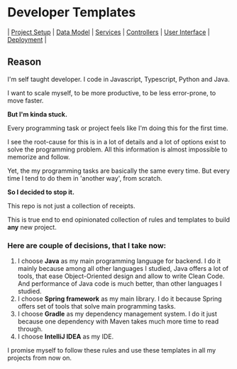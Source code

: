 # Developer Templates
| [Project Setup](01projectSetup/projectSetup.md) |
[Data Model](02dataModel/dataModel.md) |
[Services](03services/services.md) |
[Controllers](04controllers/controllers.md) |
[User Interface](05userInterface/userInterface.md) |
[Deployment](06deployment/06deployment.md) |
## Reason
I'm self taught developer. I code in Javascript, Typescript, Python and Java.

I want to scale myself, to be more productive, to be less error-prone, to move faster.

__But I'm kinda stuck.__

Every programming task or project feels like I'm doing this for the first time.

I see the root-cause for this is in a lot of details and a lot of options exist to
solve the programming problem. All this information is almost impossible to 
memorize and follow.

Yet, the my programming tasks are basically the same every time. But every time
I tend to do them in 'another way', from scratch.

__So I decided to stop it.__

This repo is not just a collection of receipts.

This is true end to end opinionated collection of rules and templates to build
__any__ new project.

### Here are couple of decisions, that I take now:
1. I choose __Java__ as my main programming language for backend.
I do it mainly because among all other languages I studied, Java offers a lot of tools,
that ease Object-Oriented design and allow to write Clean Code.
And performance of Java code is much better, than other languages I studied.
2. I choose __Spring framework__ as my main library.
I do it because Spring offers set of tools that solve main programming tasks.
3. I choose __Gradle__ as my dependency management system.
I do it just because one dependency with Maven takes much more time to read through.
4. I choose __IntelliJ IDEA__ as my IDE.

I promise myself to follow these rules and use these templates in all my projects
from now on.